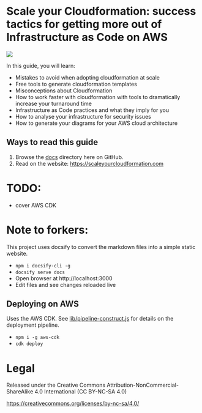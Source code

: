 # Scale your Cloudformation: success tactics for getting more out of Infrastructure as Code on AWS

![](https://codebuild.us-east-1.amazonaws.com/badges?uuid=eyJlbmNyeXB0ZWREYXRhIjoiSWVBZnBKMnRxRnl6Q1kydUZCZFV5eVd2Q3h4eVE3MXI5VlJoVEdKZEJvLzExSWQvNGFXZUNvL3pXZW43VGVMc20vV1FoaTh3TzhVSDhtN3FiNTRvYnRRPSIsIml2UGFyYW1ldGVyU3BlYyI6IjBjSmlZTTZwalRkbEdEM2UiLCJtYXRlcmlhbFNldFNlcmlhbCI6MX0%3D&branch=master)

In this guide, you will learn:
- Mistakes to avoid when adopting cloudformation at scale
- Free tools to generate cloudformation templates
- Misconceptions about Cloudformation
- How to work faster with cloudformation with tools to dramatically increase your turnaround time
- Infrastructure as Code practices and what they imply for you
- How to analyse your infrastructure for security issues
- How to generate your diagrams for your AWS cloud architecture

## Ways to read this guide
1. Browse the [docs](docs/) directory here on GitHub.
2. Read on the website: https://scaleyourcloudformation.com

# TODO:
- cover AWS CDK

# Note to forkers:
This project uses docsify to convert the markdown files into a simple static website.

-  `npm i docsify-cli -g`
- `docsify serve docs`
- Open browser at http://localhost:3000
- Edit files and see changes reloaded live

## Deploying on AWS
Uses the AWS CDK. See [lib/pipeline-construct.js](lib/pipeline-construct.js) for details on the deployment pipeline.
- `npm i -g aws-cdk`
- `cdk deploy`

# Legal
Released under the Creative Commons Attribution-NonCommercial-ShareAlike 4.0 International (CC BY-NC-SA 4.0)

https://creativecommons.org/licenses/by-nc-sa/4.0/
